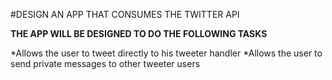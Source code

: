 #DESIGN AN APP THAT CONSUMES THE TWITTER API

**THE APP WILL BE DESIGNED TO DO THE FOLLOWING TASKS**

*Allows the user to tweet directly to his tweeter handler
*Allows the user to send private messages to other tweeter users